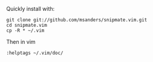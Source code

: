 Quickly install with:

    git clone git://github.com/msanders/snipmate.vim.git
	cd snipmate.vim
	cp -R * ~/.vim

Then in vim

    :helptags ~/.vim/doc/
